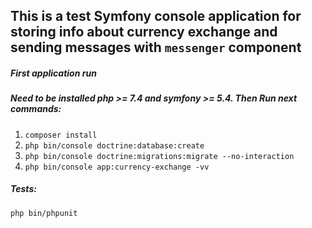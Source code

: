 ## This is a test Symfony console application for storing info about currency exchange and sending messages with `messenger` component
##### First application run

##### Need to be installed php >= 7.4 and symfony >= 5.4. Then Run next commands:  
1. `composer install`
2. `php bin/console doctrine:database:create`
3. `php bin/console doctrine:migrations:migrate --no-interaction`
4. `php bin/console app:currency-exchange -vv`

##### Tests:
`php bin/phpunit`
